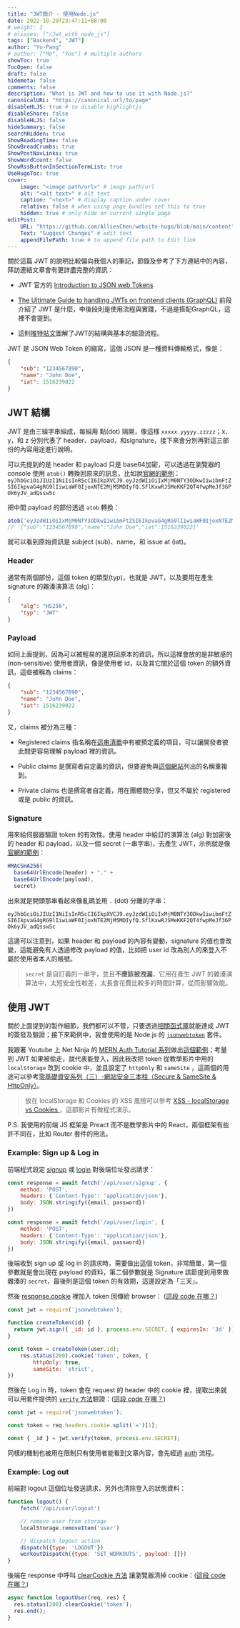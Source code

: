 ```yaml
---
title: "JWT簡介 - 使用Node.js"
date: 2022-10-29T23:47:11+08:00
# weight: 1
# aliases: ["/Jwt_with_node_js"]
tags: ["Backend", "JWT"]
author: "Yu-Pang"
# author: ["Me", "You"] # multiple authors
showToc: true
TocOpen: false
draft: false
hidemeta: false
comments: false
description: "What is JWT and how to use it with Node.js?"
canonicalURL: "https://canonical.url/to/page"
disableHLJS: true # to disable highlightjs
disableShare: false
disableHLJS: false
hideSummary: false
searchHidden: true
ShowReadingTime: false
ShowBreadCrumbs: true
ShowPostNavLinks: true
ShowWordCount: false
ShowRssButtonInSectionTermList: true
UseHugoToc: true
cover:
    image: "<image path/url>" # image path/url
    alt: "<alt text>" # alt text
    caption: "<text>" # display caption under cover
    relative: false # when using page bundles set this to true
    hidden: true # only hide on current single page
editPost:
    URL: "https://github.com/AlliesChen/website-hugo/blob/main/content"
    Text: "Suggest Changes" # edit text
    appendFilePath: true # to append file path to Edit link
---
```


關於這篇 JWT 的說明比較偏向我個人的筆記，節錄及參考了下方連結中的內容，拜訪連結文章會有更詳盡完整的資訊：

- JWT 官方的 [Introduction to JSON web Tokens](https://jwt.io/introduction/)

- [The Ultimate Guide to handling JWTs on frontend clients (GraphQL)](https://hasura.io/blog/best-practices-of-using-jwt-with-graphql/) 前段介紹了 JWT 是什麼，中後段則是使用流程與實踐，不過是搭配GraphQL，這裡不會提到。

- 這則[推特貼文](https://twitter.com/GuidesJava/status/1556482072356671488)圖解了JWT的結構與基本的驗證流程。

JWT 是 JSON Web Token 的縮寫，這個 JSON 是一種資料傳輸格式，像是：

```json
{
    "sub": "1234567890",
    "name": "John Doe",
    "iat": 1516239022
}
```

## JWT 結構

JWT 是由三組字串組成，每組用 點(dot) 隔開，像這樣 `xxxxx.yyyyy.zzzzz`；x、y，和 z 分別代表了 header、payload，和signature，接下來會分別再對這三部份的內容用途進行說明。

可以先提到的是 header 和 payload 只是 base64加密，可以透過在瀏覽器的 console 使用 `atob()` 轉換回原來的訊息，比如說[官網的範例](https://jwt.io/)：
  `eyJhbGciOiJIUzI1NiIsInR5cCI6IkpXVCJ9.eyJzdWIiOiIxMjM0NTY3ODkwIiwibmFtZSI6IkpvaG4gRG9lIiwiaWF0IjoxNTE2MjM5MDIyfQ.SflKxwRJSMeKKF2QT4fwpMeJf36POk6yJV_adQssw5c`

把中間 payload 的部份透過 `atob` 轉換：

```javascript
atob('eyJzdWIiOiIxMjM0NTY3ODkwIiwibmFtZSI6IkpvaG4gRG9lIiwiaWF0IjoxNTE2MjM5MDIyfQ')
// '{"sub":"1234567890","name":"John Doe","iat":1516239022}'
```

就可以看到原始資訊是 subject (sub)、name，和 issue at (iat)。

### Header

通常有兩個部份，這個 token 的類型(typ)，也就是 JWT，以及要用在產生 signature 的雜湊演算法 (alg)：

```json
{
    "alg": "HS256",
    "typ": "JWT"
}
```

### Payload

如同上面提到，因為可以被輕易的還原回原本的資訊，所以這裡會放的是非敏感的 (non-sensitive) 使用者資訊，像是使用者 id，以及其它關於這個 token 的額外資訊，這些被稱為 claims：

```json
{
    "sub": "1234567890",
    "name": "John Doe",
    "iat": 1516239022
}
```

又，claims 被分為三種：

- Registered claims 指名稱在[這串清單](https://www.rfc-editor.org/rfc/rfc7519#section-4.1)中有被預定義的項目，可以讓開發者彼此間更容易理解 payload 裡的資訊。

- Public claims 是撰寫者自定義的資訊，但要避免與[這個網站](https://www.iana.org/assignments/jwt/jwt.xhtml)列出的名稱重複到。

- Private claims 也是撰寫者自定義，用在團體間分享，但又不屬於 registered 或是 public 的資訊。

### Signature

用來給伺服器驗證 token 的有效性。使用 header 中給訂的演算法 (alg) 對加密後的 header 和 payload，以及一個 secret (一串字串)，去產生 JWT，示例就是像[官網的範例](https://jwt.io/)：

```javascript
HMACSHA256(
  base64UrlEncode(header) + "." +
  base64UrlEncode(payload),
  secret)
```

出來就是開頭那串看起來像亂碼並用 `.` (dot) 分離的字串：

`eyJhbGciOiJIUzI1NiIsInR5cCI6IkpXVCJ9.eyJzdWIiOiIxMjM0NTY3ODkwIiwibmFtZSI6IkpvaG4gRG9lIiwiaWF0IjoxNTE2MjM5MDIyfQ.SflKxwRJSMeKKF2QT4fwpMeJf36POk6yJV_adQssw5c`

這邊可以注意到，如果 header 和 payload 的內容有變動，signature 的值也會改變，這能避免有人透過修改 payload 的值，比如把 user id 改為別人的來登入不屬於使用者本人的帳號。

> `secret` 是自訂義的一串字，並且**不應該被洩漏**，它用在產生 JWT 的雜湊演算法中，太短安全性較差，太長會花費比較多的時間計算，從而影響效能。

## 使用 JWT

關於上面提到的製作細節，我們都可以不管，只要透過[相關函式庫](https://jwt.io/libraries)就能達成 JWT 的簽發及驗證；接下來範例中，我會使用的是 Node.js 的 [`jsonwebtoken`](https://github.com/auth0/node-jsonwebtoken#readme) 套件。

我跟著 Youtube 上 Net Ninja 的 [MERN Auth Tutorial 系列](https://www.youtube.com/playlist?list=PL4cUxeGkcC9g8OhpOZxNdhXggFz2lOuCT)做出[這個範例](https://github.com/AlliesChen/MERN-stack)；考量到 JWT 如果被偷走，就代表能登入，因此我改把 token 從教學影片中用的 `localStorage` 改到 cookie 中，並且設定了 `httpOnly` 和 `sameSite` ，這兩個的用途可以參考[零基礎資安系列（三）-網站安全三本柱（Secure & SameSite & HttpOnly）](https://tech-blog.cymetrics.io/posts/jo/zerobased-secure-samesite-httponly/)。

> 放在 localStorage 和 Cookies 的 XSS 風險可以參考 [XSS - localStorage vs Cookies ](https://academind.com/tutorials/localstorage-vs-cookies-xss)，這部影片有做程式演示。

P.S. 我使用的前端 JS 框架是 Preact 而不是教學影片中的 React，兩個框架有些許不同在，比如 Router 套件的用法。

### Example: Sign up & Log in

前端程式設定 [signup](https://github.com/AlliesChen/MERN-stack/blob/main/frontend/src/hooks/useSignup.js) 或 [login](https://github.com/AlliesChen/MERN-stack/blob/main/frontend/src/hooks/useLogin.js) 對後端位址發出請求：

```javascript
const response = await fetch('/api/user/signup', {
    method: 'POST',
    headers: {'Content-Type': 'application/json'},
    body: JSON.stringify({email, password})
})
```

```javascript
const response = await fetch('/api/user/login', {
    method: 'POST',
    headers: {'Content-Type': 'application/json'},
    body: JSON.stringify({email, password})
})
```

後端收到 sign up 或 log in 的請求時，需要做出這個 token，非常簡單，第一個參數就是會出現在 payload 的資料，第二個參數就是 Signature 該節提到用來做雜湊的 `secret`，最後則是這個 token 的有效期，這邊設定為「三天」。

然後 [response.cookie](http://expressjs.com/en/4x/api.html#res.cookie) 裡加入 token 回傳給 browser： ([這段 code 在哪？](https://github.com/AlliesChen/MERN-stack/blob/main/backend/controllers/userController.js))

```javascript
const jwt = require('jsonwebtoken');

function createToken(id) {
  return jwt.sign({ _id: id }, process.env.SECRET, { expiresIn: '3d' });
}

const token = createToken(user.id);
    res.status(200).cookie('token', token, {
        httpOnly: true,
        sameSite: 'strict',
})
```

然後在 Log in 時，token 會在 request 的 header 中的 cookie 裡，提取出來就可以用套件提供的 [`verify` 方法](https://github.com/auth0/node-jsonwebtoken#jwtverifytoken-secretorpublickey-options-callback)驗證：([這段 code 在哪？](https://github.com/AlliesChen/MERN-stack/blob/main/backend/middleware/requireAuth.js))

```javascript
const jwt = require('jsonwebtoken');

const token = req.headers.cookie.split('=')[1];

const { _id } = jwt.verify(token, process.env.SECRET);
```

同樣的機制也被用在限制只有使用者能看到文章內容，會先經過 [auth](https://github.com/AlliesChen/MERN-stack/blob/main/backend/middleware/requireAuth.js) 流程。

### Example: Log out

前端對 logout 這個位址發送請求，另外也清除登入的狀態資料：

```javascript
function logout() {
    fetch('/api/user/logout')

    // remove user from storage
    localStorage.removeItem('user')

    // dispatch logout action
    dispatch({type: 'LOGOUT'})
    workoutDispatch({type: 'SET_WORKOUTS', payload: []})
}
```

後端在 response 中呼叫 [clearCookie 方法](http://expressjs.com/en/4x/api.html#res.clearCookie) 讓瀏覽器清掉 cookie：([這段 code 在哪？](https://github.com/AlliesChen/MERN-stack/blob/main/backend/controllers/userController.js))

```javascript
async function logoutUser(req, res) {
  res.status(200).clearCookie('token');
  res.end();
}
```
